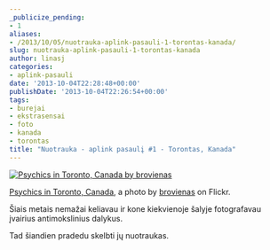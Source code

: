 ```yaml
---
_publicize_pending:
- 1
aliases:
- /2013/10/05/nuotrauka-aplink-pasauli-1-torontas-kanada/
slug: nuotrauka-aplink-pasauli-1-torontas-kanada
author: linasj
categories:
- aplink-pasauli
date: '2013-10-04T22:28:48+00:00'
publishDate: '2013-10-04T22:26:54+00:00'
tags:
- burejai
- ekstrasensai
- foto
- kanada
- torontas
title: "Nuotrauka - aplink pasaulį #1 - Torontas, Kanada"
---
```

[![Psychics in Toronto, Canada by brovienas](http://farm3.staticflickr.com/2886/10090976326_46e490f8f2.jpg)](http://www.flickr.com/photos/bro1/10090976326/ "Psychics in Toronto, Canada")

[Psychics in Toronto, Canada](http://www.flickr.com/photos/bro1/10090976326/), a photo by [brovienas](http://www.flickr.com/photos/bro1/) on Flickr.

Šiais metais nemažai keliavau ir kone kiekvienoje šalyje fotografavau įvairius antimokslinius dalykus.

Tad šiandien pradedu skelbti jų nuotraukas.
